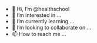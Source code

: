 - 👋 Hi, I’m @healthschool
- 👀 I’m interested in ...
- 🌱 I’m currently learning ...
- 💞️ I’m looking to collaborate on ...
- 📫 How to reach me ...

<!---
Iyarasiwa/Iyarasiwa is a ✨ special ✨ repository because its `README.md` (this file) appears on your GitHub profile.
You can click the Preview link to take a look at your changes.
--->
